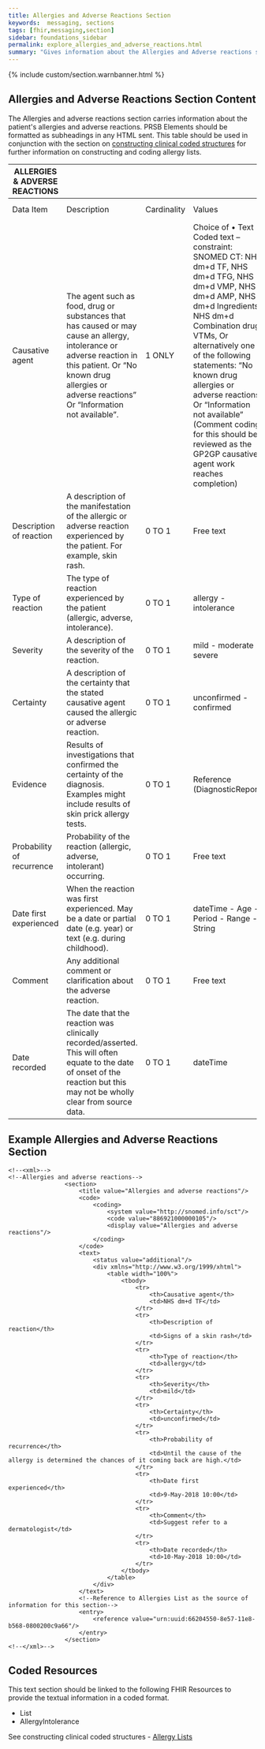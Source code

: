```yaml
---
title: Allergies and Adverse Reactions Section
keywords:  messaging, sections
tags: [fhir,messaging,section]
sidebar: foundations_sidebar
permalink: explore_allergies_and_adverse_reactions.html
summary: "Gives information about the Allergies and Adverse reactions section"
---
```


{% include custom/section.warnbanner.html %}

## Allergies and Adverse Reactions Section Content ##
The Allergies and adverse reactions section carries information about the patient's allergies and adverse reactions. PRSB Elements should be formatted as subheadings in any HTML sent.
This table should be used in conjunction with the section on [constructing clinical coded structures](build_allergy_lists.html) for further information on constructing and coding allergy lists. 

| ALLERGIES   & ADVERSE REACTIONS |                                                                                                                                                                                                                               |             |                                                                                                                                                                                                                                                                                                                                                                                                                                                                                  |                                  |                                                                                                                                                                                                                      |
|---------------------------------|-------------------------------------------------------------------------------------------------------------------------------------------------------------------------------------------------------------------------------|-------------|----------------------------------------------------------------------------------------------------------------------------------------------------------------------------------------------------------------------------------------------------------------------------------------------------------------------------------------------------------------------------------------------------------------------------------------------------------------------------------|----------------------------------|----------------------------------------------------------------------------------------------------------------------------------------------------------------------------------------------------------------------|
| Data Item                       | Description                                                                                                                                                                                                                   | Cardinality | Values                                                                                                                                                                                                                                                                                                                                                                                                                                                                           | Mandatory/required/     optional | FHIR Target                                                                                                                                                                                                          |
| Causative agent                 | The   agent such as food, drug or substances that has caused or may cause an   allergy, intolerance or adverse reaction in this patient. Or “No known drug   allergies or adverse reactions” Or “Information not available”.  | 1   ONLY    | Choice   of       • Text      • Coded text – constraint: SNOMED   CT:       NHS dm+d TF,       NHS dm+d TFG,       NHS dm+d VMP,       NHS dm+d AMP,      NHS dm+d Ingredients,       NHS dm+d Combination drug VTMs,               Or alternatively one of the   following statements:      “No known drug allergies or adverse   reactions” Or “Information not available” (Comment coding for this should be   reviewed as the GP2GP causative agent work reaches completion) | Mandatory                        | AllergyIntolerance.code                                                                                                                                                                                              |
| Description of reaction         | A   description of the manifestation of the allergic or adverse reaction   experienced by the patient. For example, skin rash.                                                                                                | 0   TO 1    | Free   text                                                                                                                                                                                                                                                                                                                                                                                                                                                                      | Required                         | Text and if coding   is available carried in the CodeableConcept of the   AllergyIntolerance.reaction.manifestation FHIR element. If no coding   available use AllergyIntolerance.reaction.description FHIR element. |
| Type of reaction                | The   type of reaction experienced by the patient (allergic, adverse, intolerance).                                                                                                                                           | 0   TO 1    | allergy   - intolerance                                                                                                                                                                                                                                                                                                                                                                                                                                                          | Required                         | AllergyIntolerance.type                                                                                                                                                                                              |
| Severity                        | A   description of the severity of the reaction.                                                                                                                                                                              | 0   TO 1    | mild   - moderate - severe                                                                                                                                                                                                                                                                                                                                                                                                                                                       | Required                         | AllergyIntolerance.reaction.severity                                                                                                                                                                                 |
| Certainty                       | A   description of the certainty that the stated causative agent caused the   allergic or adverse reaction.                                                                                                                   | 0   TO 1    | unconfirmed   - confirmed                                                                                                                                                                                                                                                                                                                                                                                                                                                        | Required                         | AllergyIntolerance.verificationStatus                                                                                                                                                                                |
| Evidence                        | Results   of investigations that confirmed the certainty of the diagnosis. Examples   might include results of skin prick allergy tests.                                                                                      | 0   TO 1    | Reference   (DiagnosticReport)                                                                                                                                                                                                                                                                                                                                                                                                                                                   | Required                         | Composition.section.text   Note: structured FHIR Diagnostic Reports are not currently supported                                                                                                                      |
| Probability of recurrence       | Probability   of the reaction (allergic, adverse, intolerant) occurring.                                                                                                                                                      | 0   TO 1    | Free   text                                                                                                                                                                                                                                                                                                                                                                                                                                                                      | Required                         | Composition.section.text                                                                                                                                                                                             |
| Date first experienced          | When   the reaction was first experienced. May be a date or partial date (e.g. year)   or text (e.g. during childhood).                                                                                                       | 0   TO 1    | dateTime   - Age - Period - Range - String                                                                                                                                                                                                                                                                                                                                                                                                                                       | Required                         | AllergyIntolerance.onset[x]                                                                                                                                                                                          |
| Comment                         | Any   additional comment or clarification about the adverse reaction.                                                                                                                                                         | 0   TO 1    | Free   text                                                                                                                                                                                                                                                                                                                                                                                                                                                                      | Required                         | Composition.section.text                                                                                                                                                                                             |
| Date recorded                   | The   date that the reaction was clinically recorded/asserted. This will often   equate to the date of onset of the reaction but this may not be wholly clear   from source data.                                             | 0   TO 1    | dateTime                                                                                                                                                                                                                                                                                                                                                                                                                                                                         | Required                         | AllergyIntolerance.assertedDate                                                                                                                                                                                      |

##  Example Allergies and Adverse Reactions Section ##

```
<!--<xml>-->
<!--Allergies and adverse reactions-->
				<section>
					<title value="Allergies and adverse reactions"/>
					<code>
						<coding>
							<system value="http://snomed.info/sct"/>
							<code value="886921000000105"/>
							<display value="Allergies and adverse reactions"/>
						</coding>
					</code>
					<text>
						<status value="additional"/>
						<div xmlns="http://www.w3.org/1999/xhtml">
							<table width="100%">
								<tbody>
									<tr>
										<th>Causative agent</th>
										<td>NHS dm+d TF</td>
									</tr>
									<tr>
										<th>Description of reaction</th>
										<td>Signs of a skin rash</td>
									</tr>
									<tr>
										<th>Type of reaction</th>
										<td>allergy</td>
									</tr>
									<tr>
										<th>Severity</th>
										<td>mild</td>
									</tr>
									<tr>
										<th>Certainty</th>
										<td>unconfirmed</td>
									</tr>
									<tr>
										<th>Probability of recurrence</th>
										<td>Until the cause of the allergy is determined the chances of it coming back are high.</td>
									</tr>
									<tr>
										<th>Date first experienced</th>
										<td>9-May-2018 10:00</td>
									</tr>
									<tr>
										<th>Comment</th>
										<td>Suggest refer to a dermatologist</td>
									</tr>
									<tr>
										<th>Date recorded</th>
										<td>10-May-2018 10:00</td>
									</tr>
								</tbody>
							</table>
						</div>
					</text>
					<!--Reference to Allergies List as the source of information for this section-->
					<entry>
						<reference value="urn:uuid:66204550-8e57-11e8-b568-0800200c9a66"/>
					</entry>
				</section>
<!--</xml>-->
```

## Coded Resources ##

This text section should be linked to the following FHIR Resources to provide the textual information in a coded format.

- List
- AllergyIntolerance
 
See constructing clinical coded structures - [Allergy Lists](build_allergy_lists.html)